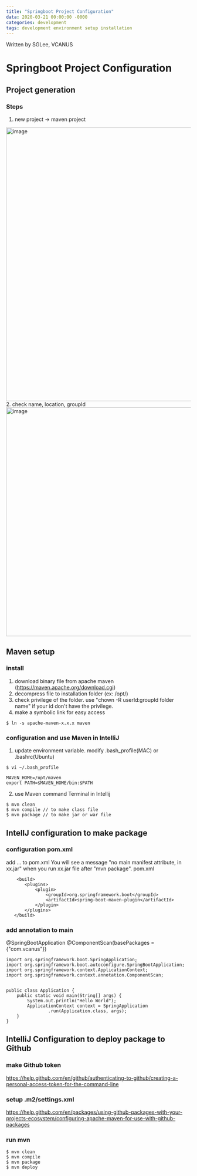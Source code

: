```yaml
---
title: "Springboot Project Configuration"
data: 2020-03-21 00:00:00 -0000
categories: development 
tags: development environment setup installation 
---
```


Written by SGLee, VCANUS

# Springboot Project Configuration

## Project generation
### Steps
 1. new project -> maven project
 <img width="746" alt="image" src="https://user-images.githubusercontent.com/44759045/77221248-85583c80-6b8b-11ea-8bf6-4d29ffe627ad.png">
 2. check name, location, groupId
 <img width="624" alt="image" src="https://user-images.githubusercontent.com/44759045/77221313-09122900-6b8c-11ea-9809-3f9aa24cdf89.png">

## Maven setup
### install
 1. download binary file from apache maven (https://maven.apache.org/download.cgi)
 2. decompress file to installation folder (ex: /opt/)
 3. check privilege of the folder. use "chown -R userId:groupId folder name" if your id don't have the privilege.
 4. make a symbolic link for easy access
 ```
 $ ln -s apache-maven-x.x.x maven
 ```
### configuration and use Maven in IntelliJ
 1. update environment variable. modify .bash_profile(MAC) or .bashrc(Ubuntu)
 ```
 $ vi ~/.bash_profile
 ```
 ```
 MAVEN_HOME=/opt/maven
 export PATH=$MAVEN_HOME/bin:$PATH
 ```
 2. use Maven command Terminal in Intellij
 ```
 $ mvn clean
 $ mvn compile // to make class file
 $ mvn package // to make jar or war file
 ```
## IntellJ configuration to make package
### configuration pom.xml
 add <build><plugins><plubin>... to pom.xml
 You will see a message "no main manifest attribute, in xx.jar" when you run xx.jar file after "mvn package".
 pom.xml
 ```
     <build>
        <plugins>
            <plugin>
                <groupId>org.springframework.boot</groupId>
                <artifactId>spring-boot-maven-plugin</artifactId>
            </plugin>
        </plugins>
    </build>
 ```
### add annotation to main
 @SpringBootApplication
 @ComponentScan(basePackages = {"com.vcanus"})
 ```
 import org.springframework.boot.SpringApplication;
 import org.springframework.boot.autoconfigure.SpringBootApplication;
 import org.springframework.context.ApplicationContext;
 import org.springframework.context.annotation.ComponentScan;


 public class Application {
     public static void main(String[] args) {
         System.out.println("Hello World");
         ApplicationContext context = SpringApplication
                 .run(Application.class, args);
     }
 }
 ```
## IntelliJ Configuration to deploy package to Github
### make Github token 
https://help.github.com/en/github/authenticating-to-github/creating-a-personal-access-token-for-the-command-line
### setup .m2/settings.xml
https://help.github.com/en/packages/using-github-packages-with-your-projects-ecosystem/configuring-apache-maven-for-use-with-github-packages
### run mvn
```
$ mvn clean 
$ mvn compile
$ mvn package
$ mvn deploy
```
